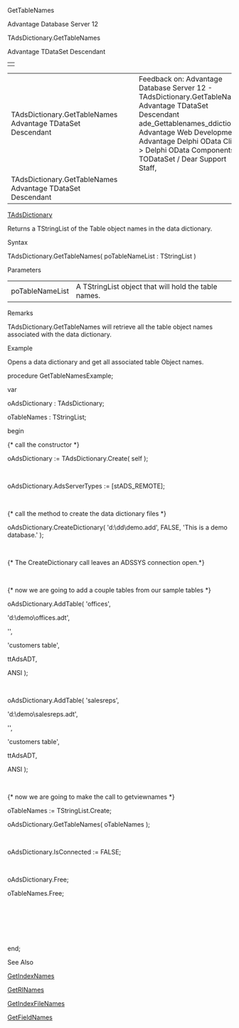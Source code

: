GetTableNames




Advantage Database Server 12  

TAdsDictionary.GetTableNames

Advantage TDataSet Descendant

|  |
| --- |
|  |

|  |  |  |  |  |
| --- | --- | --- | --- | --- |
| TAdsDictionary.GetTableNames  Advantage TDataSet Descendant |  |  | Feedback on: Advantage Database Server 12 - TAdsDictionary.GetTableNames Advantage TDataSet Descendant ade\_Gettablenames\_ddictionary Advantage Web Development > Advantage Delphi OData Client > Delphi OData Components > TODataSet / Dear Support Staff, |  |
| TAdsDictionary.GetTableNames  Advantage TDataSet Descendant |  |  |  |  |

[TAdsDictionary](ade_tadsdictionary.htm)

Returns a TStringList of the Table object names in the data dictionary.

Syntax

TAdsDictionary.GetTableNames( poTableNameList : TStringList )

Parameters

|  |  |
| --- | --- |
| poTableNameList | A TStringList object that will hold the table names. |

Remarks

TAdsDictionary.GetTableNames will retrieve all the table object names associated with the data dictionary.

Example

Opens a data dictionary and get all associated table Object names.

procedure GetTableNamesExample;

var

oAdsDictionary : TAdsDictionary;

oTableNames : TStringList;

begin

{\* call the constructor \*}

oAdsDictionary := TAdsDictionary.Create( self );

 

oAdsDictionary.AdsServerTypes := [stADS\_REMOTE];

 

{\* call the method to create the data dictionary files \*}

oAdsDictionary.CreateDictionary( 'd:\dd\demo.add', FALSE, 'This is a demo database.' );

 

{\* The CreateDictionary call leaves an ADSSYS connection open.\*}

 

{\* now we are going to add a couple tables from our sample tables \*}

oAdsDictionary.AddTable( 'offices',

'd:\demo\offices.adt',

'',

'customers table',

ttAdsADT,

ANSI );

 

oAdsDictionary.AddTable( 'salesreps',

'd:\demo\salesreps.adt',

'',

'customers table',

ttAdsADT,

ANSI );

 

{\* now we are going to make the call to getviewnames \*}

oTableNames := TStringList.Create;

oAdsDictionary.GetTableNames( oTableNames );

 

oAdsDictionary.IsConnected := FALSE;

 

oAdsDictionary.Free;

oTableNames.Free;

 

 

 

end;

See Also

[GetIndexNames](ade_getindexnames.htm)

[GetRINames](ade_getrinames.htm)

[GetIndexFileNames](ade_getindexfilenames.htm)

[GetFieldNames](ade_getfieldnames.htm)